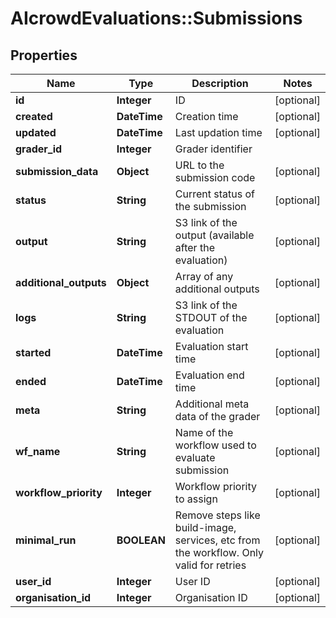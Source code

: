 # AIcrowdEvaluations::Submissions

## Properties
Name | Type | Description | Notes
------------ | ------------- | ------------- | -------------
**id** | **Integer** | ID | [optional] 
**created** | **DateTime** | Creation time | [optional] 
**updated** | **DateTime** | Last updation time | [optional] 
**grader_id** | **Integer** | Grader identifier | 
**submission_data** | **Object** | URL to the submission code | [optional] 
**status** | **String** | Current status of the submission | [optional] 
**output** | **String** | S3 link of the output (available after the evaluation) | [optional] 
**additional_outputs** | **Object** | Array of any additional outputs | [optional] 
**logs** | **String** | S3 link of the STDOUT of the evaluation | [optional] 
**started** | **DateTime** | Evaluation start time | [optional] 
**ended** | **DateTime** | Evaluation end time | [optional] 
**meta** | **String** | Additional meta data of the grader | [optional] 
**wf_name** | **String** | Name of the workflow used to evaluate submission | [optional] 
**workflow_priority** | **Integer** | Workflow priority to assign | [optional] 
**minimal_run** | **BOOLEAN** | Remove steps like build-image, services, etc from the workflow. Only valid for retries | [optional] 
**user_id** | **Integer** | User ID | [optional] 
**organisation_id** | **Integer** | Organisation ID | [optional] 


